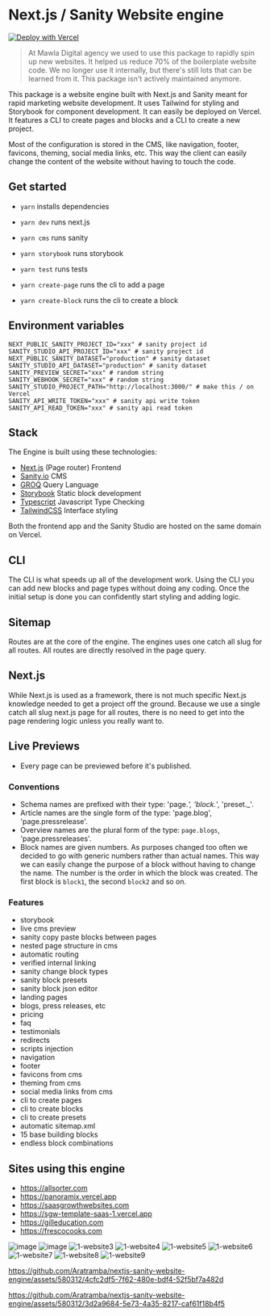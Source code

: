 # Next.js / Sanity Website engine

<!-- Deploy button -->

[![Deploy with Vercel](https://vercel.com/button)][vercel-deploy]

<!-- Variables -->

[vercel-deploy]: https://vercel.com/new/clone?repository-url=https%3A%2F%2Fgithub.com%2FAratramba%2Fnextjs-sanity-website-engine&project-name=https%3A%2F%2Fgithub.com%2FAratramba%2Fnextjs-marketing-website&repository-name=https%3A%2F%2Fgithub.com%2FAratramba%2Fnextjs-marketing-website&demo-title=Nextjs+marketing+website&demo-description=quickly+spin+up+a+marketing+website+with+blocks%2C+presets+and+various+page+types&demo-url=https%3A%2F%2Fnextjs-sanity-website-engine.vercel.app&demo-image=https%3A%2F%2Fcdn.sanity.io%2Fimages%2Fundefined%2Fundefined%2F44130bebbd7f097a2152100aca4882586ae295e0-1200x750.jpg&integration-ids=oac_hb2LITYajhRQ0i4QznmKH7gx&external-id=%3Btemplate%3Dnextjs-sanity-website-engine

> At Mawla Digital agency we used to use this package to rapidly spin up new websites. It helped us reduce 70% of the boilerplate website code. We no longer use it internally, but there's still lots that can be learned from it. This package isn't actively maintained anymore.

This package is a website engine built with Next.js and Sanity meant for rapid marketing website development. It uses Tailwind for styling and Storybook for component development. It can easily be deployed on Vercel. It features a CLI to create pages and blocks and a CLI to create a new project.

Most of the configuration is stored in the CMS, like navigation, footer, favicons, theming, social media links, etc. This way the client can easily change the content of the website without having to touch the code.

## Get started

- `yarn` installs dependencies
- `yarn dev` runs next.js
- `yarn cms` runs sanity
- `yarn storybook` runs storybook
- `yarn test` runs tests

- `yarn create-page` runs the cli to add a page
- `yarn create-block` runs the cli to create a block

## Environment variables

```
NEXT_PUBLIC_SANITY_PROJECT_ID="xxx" # sanity project id
SANITY_STUDIO_API_PROJECT_ID="xxx" # sanity project id
NEXT_PUBLIC_SANITY_DATASET="production" # sanity dataset
SANITY_STUDIO_API_DATASET="production" # sanity dataset
SANITY_PREVIEW_SECRET="xxx" # random string
SANITY_WEBHOOK_SECRET="xxx" # random string
SANITY_STUDIO_PROJECT_PATH="http://localhost:3000/" # make this / on Vercel
SANITY_API_WRITE_TOKEN="xxx" # sanity api write token
SANITY_API_READ_TOKEN="xxx" # sanity api read token
```

## Stack

The Engine is built using these technologies:

- [Next.js](https://nextjs.org/) (Page router) Frontend
- [Sanity.io](https://www.sanity.io/) CMS
- [GROQ](https://www.sanity.io/docs/overview-groq) Query Language
- [Storybook](https://storybook.js.org/) Static block development
- [Typescript](https://www.typescriptlang.org/) Javascript Type Checking
- [TailwindCSS](https://tailwindcss.com/) Interface styling

Both the frontend app and the Sanity Studio are hosted on the same domain on Vercel.

## CLI

The CLI is what speeds up all of the development work. Using the CLI you can add new blocks and page types without doing any coding. Once the initial setup is done you can confidently start styling and adding logic.

## Sitemap

Routes are at the core of the engine. The engines uses one catch all slug for all routes. All routes are directly resolved in the page query.

## Next.js

While Next.js is used as a framework, there is not much specific Next.js knowledge needed to get a project off the ground. Because we use a single catch all slug next.js page for all routes, there is no need to get into the page rendering logic unless you really want to.

## Live Previews

- Every page can be previewed before it's published.

### Conventions

- Schema names are prefixed with their type: 'page._', 'block._', 'preset.\_'.
- Article names are the single form of the type: 'page.blog', 'page.pressrelease'.
- Overview names are the plural form of the type: `page.blogs`, 'page.pressreleases'.
- Block names are given numbers. As purposes changed too often we decided to go with generic numbers rather than actual names. This way we can easily change the purpose of a block without having to change the name. The number is the order in which the block was created. The first block is `block1`, the second `block2` and so on.

### Features

- storybook
- live cms preview
- sanity copy paste blocks between pages
- nested page structure in cms
- automatic routing
- verified internal linking
- sanity change block types
- sanity block presets
- sanity block json editor
- landing pages
- blogs, press releases, etc
- pricing
- faq
- testimonials
- redirects
- scripts injection
- navigation
- footer
- favicons from cms
- theming from cms
- social media links from cms
- cli to create pages
- cli to create blocks
- cli to create presets
- automatic sitemap.xml
- 15 base building blocks
- endless block combinations

## Sites using this engine

- https://allsorter.com
- https://panoramix.vercel.app
- https://saasgrowthwebsites.com
- https://sgw-template-saas-1.vercel.app
- https://gilleducation.com
- https://frescocooks.com

![image](https://github.com/Aratramba/nextjs-sanity-website-engine/assets/580312/a9e88eb9-3301-404c-9432-c385b76261c5)
![image](https://github.com/Aratramba/nextjs-sanity-website-engine/assets/580312/53be7c93-1a8e-4919-9fef-dc1e5edbaf1e)
![1-website3](https://github.com/Aratramba/nextjs-sanity-website-engine/assets/580312/e2c15b5d-4120-4cc5-a138-f57778820600)
![1-website4](https://github.com/Aratramba/nextjs-sanity-website-engine/assets/580312/b272161b-60de-4d14-9ca3-730c830f3771)
![1-website5](https://github.com/Aratramba/nextjs-sanity-website-engine/assets/580312/4755e553-16a4-4e4f-8a86-3e81f339029f)
![1-website6](https://github.com/Aratramba/nextjs-sanity-website-engine/assets/580312/f765dbf1-fed9-4fad-91e9-f4f559ef304f)
![1-website7](https://github.com/Aratramba/nextjs-sanity-website-engine/assets/580312/b9663034-480d-4a1d-a421-4999c32160eb)
![1-website8](https://github.com/Aratramba/nextjs-sanity-website-engine/assets/580312/ac8b2197-e968-4d3b-aad2-d045d52a3435)
![1-website9](https://github.com/Aratramba/nextjs-sanity-website-engine/assets/580312/1c124d67-7df5-483c-8544-d1da76810afa)

https://github.com/Aratramba/nextjs-sanity-website-engine/assets/580312/4cfc2df5-7f62-480e-bdf4-52f5bf7a482d

https://github.com/Aratramba/nextjs-sanity-website-engine/assets/580312/3d2a9684-5e73-4a35-8217-caf61f18b4f5
